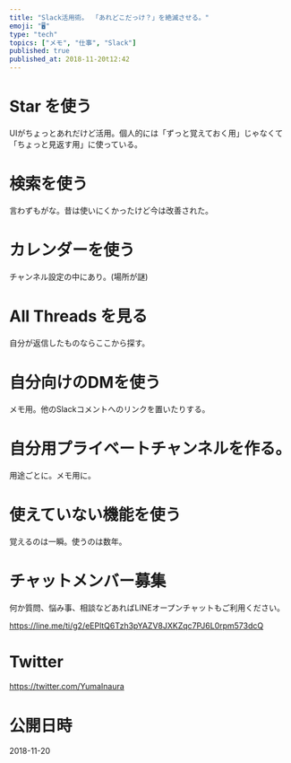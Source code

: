 ```yaml
---
title: "Slack活用術。 「あれどこだっけ？」を絶滅させる。"
emoji: "🖥"
type: "tech"
topics: ["メモ", "仕事", "Slack"]
published: true
published_at: 2018-11-20t12:42
---
```


# Star を使う

UIがちょっとあれだけど活用。個人的には「ずっと覚えておく用」じゃなくて「ちょっと見返す用」に使っている。

# 検索を使う

言わずもがな。昔は使いにくかったけど今は改善された。

# カレンダーを使う

チャンネル設定の中にあり。(場所が謎)

# All Threads を見る

自分が返信したものならここから探す。

# 自分向けのDMを使う

メモ用。他のSlackコメントへのリンクを置いたりする。

# 自分用プライベートチャンネルを作る。

用途ごとに。メモ用に。

# 使えていない機能を使う

覚えるのは一瞬。使うのは数年。








<!-- Update From Qiita API -->

# チャットメンバー募集


何か質問、悩み事、相談などあればLINEオープンチャットもご利用ください。

https://line.me/ti/g2/eEPltQ6Tzh3pYAZV8JXKZqc7PJ6L0rpm573dcQ





# Twitter


https://twitter.com/YumaInaura


<!-- Update From Qiita API -->



# 公開日時

2018-11-20
